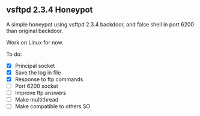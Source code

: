 ## vsftpd 2.3.4 Honeypot
A simple honeypot using vsftpd 2.3.4 backdoor, and false shell in port 6200 than original backdoor.

Work on Linux for now.


To do:
- [x] Principal socket
- [x] Save the log in file
- [x] Response to ftp commands
- [ ] Port 6200 socket
- [ ] Improve ftp answers
- [ ] Make multithread
- [ ] Make compatible to others SO
